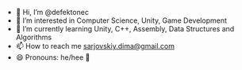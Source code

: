 - 👋 Hi, I’m @defektonec
- 👀 I’m interested in Computer Science, Unity, Game Development
- 🌱 I’m currently learning Unity, C++, Assembly, Data Structures and Algorithms
- 📫 How to reach me sarjovskiy.dima@gmail.com 
- 😄 Pronouns: he/hee 🕺
<!---
defektonec/defektonec is a ✨ special ✨ repository because its `README.md` (this file) appears on your GitHub profile.
You can click the Preview link to take a look at your changes.
--->
